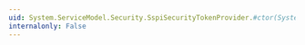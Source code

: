 ```yaml
---
uid: System.ServiceModel.Security.SspiSecurityTokenProvider.#ctor(System.Net.NetworkCredential,System.Boolean,System.Security.Principal.TokenImpersonationLevel)
internalonly: False
---
```

